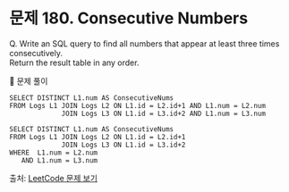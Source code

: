 # 문제 180. Consecutive Numbers

Q. Write an SQL query to find all numbers that appear at least three times consecutively. <br>
Return the result table in any order.

🔑 문제 풀이
```mysql
SELECT DISTINCT L1.num AS ConsecutiveNums
FROM Logs L1 JOIN Logs L2 ON L1.id = L2.id+1 AND L1.num = L2.num
             JOIN Logs L3 ON L1.id = L3.id+2 AND L1.num = L3.num
```

```mysql
SELECT DISTINCT L1.num AS ConsecutiveNums
FROM Logs L1 JOIN Logs L2 ON L1.id = L2.id+1 
             JOIN Logs L3 ON L1.id = L3.id+2 
WHERE  L1.num = L2.num 
   AND L1.num = L3.num
```

출처: [LeetCode 문제 보기](https://leetcode.com/problems/consecutive-numbers/)
